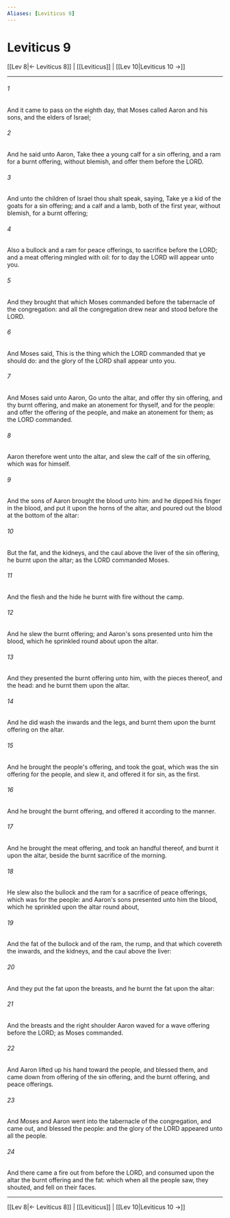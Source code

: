 ```yaml
---
Aliases: [Leviticus 9]
---
```

# Leviticus 9

[[Lev 8|← Leviticus 8]] | [[Leviticus]] | [[Lev 10|Leviticus 10 →]]
***



###### 1 
And it came to pass on the eighth day, that Moses called Aaron and his sons, and the elders of Israel; 

###### 2 
And he said unto Aaron, Take thee a young calf for a sin offering, and a ram for a burnt offering, without blemish, and offer them before the LORD. 

###### 3 
And unto the children of Israel thou shalt speak, saying, Take ye a kid of the goats for a sin offering; and a calf and a lamb, both of the first year, without blemish, for a burnt offering; 

###### 4 
Also a bullock and a ram for peace offerings, to sacrifice before the LORD; and a meat offering mingled with oil: for to day the LORD will appear unto you. 

###### 5 
And they brought that which Moses commanded before the tabernacle of the congregation: and all the congregation drew near and stood before the LORD. 

###### 6 
And Moses said, This is the thing which the LORD commanded that ye should do: and the glory of the LORD shall appear unto you. 

###### 7 
And Moses said unto Aaron, Go unto the altar, and offer thy sin offering, and thy burnt offering, and make an atonement for thyself, and for the people: and offer the offering of the people, and make an atonement for them; as the LORD commanded. 

###### 8 
Aaron therefore went unto the altar, and slew the calf of the sin offering, which was for himself. 

###### 9 
And the sons of Aaron brought the blood unto him: and he dipped his finger in the blood, and put it upon the horns of the altar, and poured out the blood at the bottom of the altar: 

###### 10 
But the fat, and the kidneys, and the caul above the liver of the sin offering, he burnt upon the altar; as the LORD commanded Moses. 

###### 11 
And the flesh and the hide he burnt with fire without the camp. 

###### 12 
And he slew the burnt offering; and Aaron's sons presented unto him the blood, which he sprinkled round about upon the altar. 

###### 13 
And they presented the burnt offering unto him, with the pieces thereof, and the head: and he burnt them upon the altar. 

###### 14 
And he did wash the inwards and the legs, and burnt them upon the burnt offering on the altar. 

###### 15 
And he brought the people's offering, and took the goat, which was the sin offering for the people, and slew it, and offered it for sin, as the first. 

###### 16 
And he brought the burnt offering, and offered it according to the manner. 

###### 17 
And he brought the meat offering, and took an handful thereof, and burnt it upon the altar, beside the burnt sacrifice of the morning. 

###### 18 
He slew also the bullock and the ram for a sacrifice of peace offerings, which was for the people: and Aaron's sons presented unto him the blood, which he sprinkled upon the altar round about, 

###### 19 
And the fat of the bullock and of the ram, the rump, and that which covereth the inwards, and the kidneys, and the caul above the liver: 

###### 20 
And they put the fat upon the breasts, and he burnt the fat upon the altar: 

###### 21 
And the breasts and the right shoulder Aaron waved for a wave offering before the LORD; as Moses commanded. 

###### 22 
And Aaron lifted up his hand toward the people, and blessed them, and came down from offering of the sin offering, and the burnt offering, and peace offerings. 

###### 23 
And Moses and Aaron went into the tabernacle of the congregation, and came out, and blessed the people: and the glory of the LORD appeared unto all the people. 

###### 24 
And there came a fire out from before the LORD, and consumed upon the altar the burnt offering and the fat: which when all the people saw, they shouted, and fell on their faces.

***
[[Lev 8|← Leviticus 8]] | [[Leviticus]] | [[Lev 10|Leviticus 10 →]]
